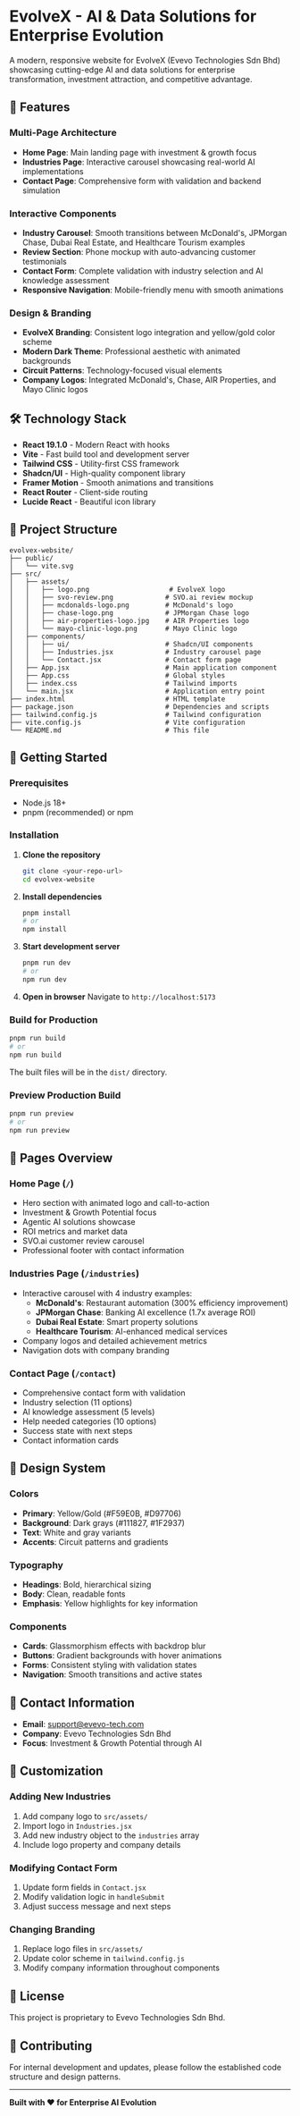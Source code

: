 # EvolveX - AI & Data Solutions for Enterprise Evolution

A modern, responsive website for EvolveX (Evevo Technologies Sdn Bhd) showcasing cutting-edge AI and data solutions for enterprise transformation, investment attraction, and competitive advantage.

## 🚀 Features

### Multi-Page Architecture
- **Home Page**: Main landing page with investment & growth focus
- **Industries Page**: Interactive carousel showcasing real-world AI implementations
- **Contact Page**: Comprehensive form with validation and backend simulation

### Interactive Components
- **Industry Carousel**: Smooth transitions between McDonald's, JPMorgan Chase, Dubai Real Estate, and Healthcare Tourism examples
- **Review Section**: Phone mockup with auto-advancing customer testimonials
- **Contact Form**: Complete validation with industry selection and AI knowledge assessment
- **Responsive Navigation**: Mobile-friendly menu with smooth animations

### Design & Branding
- **EvolveX Branding**: Consistent logo integration and yellow/gold color scheme
- **Modern Dark Theme**: Professional aesthetic with animated backgrounds
- **Circuit Patterns**: Technology-focused visual elements
- **Company Logos**: Integrated McDonald's, Chase, AIR Properties, and Mayo Clinic logos

## 🛠 Technology Stack

- **React 19.1.0** - Modern React with hooks
- **Vite** - Fast build tool and development server
- **Tailwind CSS** - Utility-first CSS framework
- **Shadcn/UI** - High-quality component library
- **Framer Motion** - Smooth animations and transitions
- **React Router** - Client-side routing
- **Lucide React** - Beautiful icon library

## 📁 Project Structure

```
evolvex-website/
├── public/
│   └── vite.svg
├── src/
│   ├── assets/
│   │   ├── logo.png                    # EvolveX logo
│   │   ├── svo-review.png             # SVO.ai review mockup
│   │   ├── mcdonalds-logo.png         # McDonald's logo
│   │   ├── chase-logo.png             # JPMorgan Chase logo
│   │   ├── air-properties-logo.jpg    # AIR Properties logo
│   │   └── mayo-clinic-logo.png       # Mayo Clinic logo
│   ├── components/
│   │   ├── ui/                        # Shadcn/UI components
│   │   ├── Industries.jsx             # Industry carousel page
│   │   └── Contact.jsx                # Contact form page
│   ├── App.jsx                        # Main application component
│   ├── App.css                        # Global styles
│   ├── index.css                      # Tailwind imports
│   └── main.jsx                       # Application entry point
├── index.html                         # HTML template
├── package.json                       # Dependencies and scripts
├── tailwind.config.js                 # Tailwind configuration
├── vite.config.js                     # Vite configuration
└── README.md                          # This file
```

## 🚀 Getting Started

### Prerequisites
- Node.js 18+ 
- pnpm (recommended) or npm

### Installation

1. **Clone the repository**
   ```bash
   git clone <your-repo-url>
   cd evolvex-website
   ```

2. **Install dependencies**
   ```bash
   pnpm install
   # or
   npm install
   ```

3. **Start development server**
   ```bash
   pnpm run dev
   # or
   npm run dev
   ```

4. **Open in browser**
   Navigate to `http://localhost:5173`

### Build for Production

```bash
pnpm run build
# or
npm run build
```

The built files will be in the `dist/` directory.

### Preview Production Build

```bash
pnpm run preview
# or
npm run preview
```

## 📱 Pages Overview

### Home Page (`/`)
- Hero section with animated logo and call-to-action
- Investment & Growth Potential focus
- Agentic AI solutions showcase
- ROI metrics and market data
- SVO.ai customer review carousel
- Professional footer with contact information

### Industries Page (`/industries`)
- Interactive carousel with 4 industry examples:
  - **McDonald's**: Restaurant automation (300% efficiency improvement)
  - **JPMorgan Chase**: Banking AI excellence (1.7x average ROI)
  - **Dubai Real Estate**: Smart property solutions
  - **Healthcare Tourism**: AI-enhanced medical services
- Company logos and detailed achievement metrics
- Navigation dots with company branding

### Contact Page (`/contact`)
- Comprehensive contact form with validation
- Industry selection (11 options)
- AI knowledge assessment (5 levels)
- Help needed categories (10 options)
- Success state with next steps
- Contact information cards

## 🎨 Design System

### Colors
- **Primary**: Yellow/Gold (#F59E0B, #D97706)
- **Background**: Dark grays (#111827, #1F2937)
- **Text**: White and gray variants
- **Accents**: Circuit patterns and gradients

### Typography
- **Headings**: Bold, hierarchical sizing
- **Body**: Clean, readable fonts
- **Emphasis**: Yellow highlights for key information

### Components
- **Cards**: Glassmorphism effects with backdrop blur
- **Buttons**: Gradient backgrounds with hover animations
- **Forms**: Consistent styling with validation states
- **Navigation**: Smooth transitions and active states

## 📧 Contact Information

- **Email**: support@evevo-tech.com
- **Company**: Evevo Technologies Sdn Bhd
- **Focus**: Investment & Growth Potential through AI

## 🔧 Customization

### Adding New Industries
1. Add company logo to `src/assets/`
2. Import logo in `Industries.jsx`
3. Add new industry object to the `industries` array
4. Include logo property and company details

### Modifying Contact Form
1. Update form fields in `Contact.jsx`
2. Modify validation logic in `handleSubmit`
3. Adjust success message and next steps

### Changing Branding
1. Replace logo files in `src/assets/`
2. Update color scheme in `tailwind.config.js`
3. Modify company information throughout components

## 📄 License

This project is proprietary to Evevo Technologies Sdn Bhd.

## 🤝 Contributing

For internal development and updates, please follow the established code structure and design patterns.

---

**Built with ❤️ for Enterprise AI Evolution**

